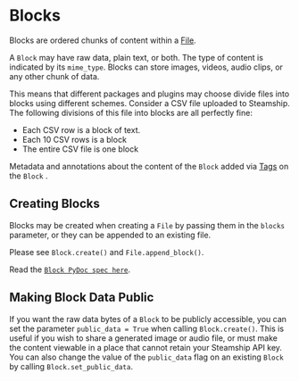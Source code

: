<a id="blocks"></a>

# Blocks

Blocks are ordered chunks of content within a [File](files.md#files).

A `Block` may have raw data, plain text, or both.  The type of content is indicated by its `mime_type`.
Blocks can store images, videos, audio clips, or any other chunk of data.

This means that different packages and plugins may choose divide files into blocks using different schemes.
Consider a CSV file uploaded to Steamship.
The following divisions of this file into blocks are all perfectly fine:

- Each CSV row is a block of text.
- Each 10 CSV rows is a block
- The entire CSV file is one block

Metadata and annotations about the content of the `Block` added via [Tags](tags.md#tags) on the `Block` .

<a id="creating-blocks"></a>

## Creating Blocks

Blocks may be created when creating a `File` by passing them in the `blocks` parameter, or they can be appended
to an existing file.

Please see `Block.create()` and `File.append_block()`.

Read the [`Block PyDoc spec here`](../api/steamship.data.md#steamship.data.block.Block).

<a id="public-blocks"></a>

## Making Block Data Public

If you want the raw data bytes of a `Block` to be publicly accessible, you can set the parameter `public_data = True` when calling `Block.create()`.
This is useful if you wish to share a generated image or audio file, or must make the content viewable in a place that cannot
retain your Steamship API key.  You can also change the value of the `public_data` flag on an existing `Block` by calling
`Block.set_public_data`.
